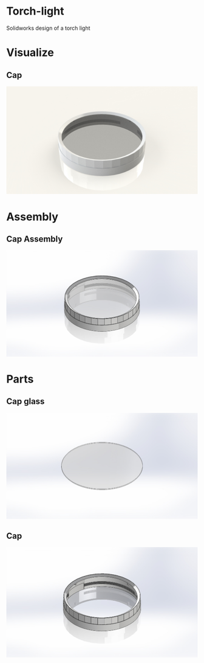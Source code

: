 # Torch-light
Solidworks design of a torch light

# Visualize
## Cap
![Cap assembly.jpg](https://github.com/Ay-source/Torch-light/blob/main/Visualize/Cap%20assembly/Cap%20assembly.jpg)

# Assembly
## Cap Assembly
![Cap assembly.jpg](https://github.com/Ay-source/Torch-light/blob/main/Images/Assembly/Cap%20Assembly.JPG)

# Parts
## Cap glass
![Cap glass.jpg Images](https://github.com/Ay-source/Torch-light/blob/main/Images/Cap%20glass.JPG)

## Cap
![Cap.jpg](https://github.com/Ay-source/Torch-light/blob/main/Images/Cap.JPG)
